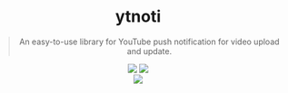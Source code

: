 <div align="center">
    <h1>ytnoti</h1>
</div>

<blockquote align="center">
    An easy-to-use library for YouTube push notification for video upload and update.
</blockquote>

<div align="center">
    <img src="https://img.shields.io/badge/Python-v3.11-blue">
    <img src="https://img.shields.io/github/license/SeoulSKY/SoruSora">
    <br>
    <img src="https://github.com/SeoulSKY/ytnoti/actions/workflows/pylint.yml/badge.svg">
    <br>
</div>
